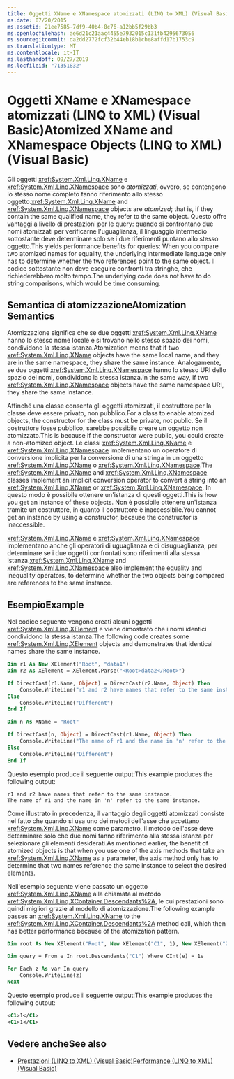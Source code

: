 ```yaml
---
title: Oggetti XName e XNamespace atomizzati (LINQ to XML) (Visual Basic)
ms.date: 07/20/2015
ms.assetid: 21ee7585-7df9-40b4-8c76-a12bb5f29bb3
ms.openlocfilehash: ae6d21c21aac4455e7932015c131fb4295673056
ms.sourcegitcommit: da2dd2772fcf32b44eb18b1cbe8affd17b1753c9
ms.translationtype: MT
ms.contentlocale: it-IT
ms.lasthandoff: 09/27/2019
ms.locfileid: "71351832"
---
```

# <a name="atomized-xname-and-xnamespace-objects-linq-to-xml-visual-basic"></a><span data-ttu-id="08471-102">Oggetti XName e XNamespace atomizzati (LINQ to XML) (Visual Basic)</span><span class="sxs-lookup"><span data-stu-id="08471-102">Atomized XName and XNamespace Objects (LINQ to XML) (Visual Basic)</span></span>

<span data-ttu-id="08471-103">Gli oggetti <xref:System.Xml.Linq.XName> e <xref:System.Xml.Linq.XNamespace> sono *atomizzati*, ovvero, se contengono lo stesso nome completo fanno riferimento allo stesso oggetto.</span><span class="sxs-lookup"><span data-stu-id="08471-103"><xref:System.Xml.Linq.XName> and <xref:System.Xml.Linq.XNamespace> objects are *atomized*; that is, if they contain the same qualified name, they refer to the same object.</span></span> <span data-ttu-id="08471-104">Questo offre vantaggi a livello di prestazioni per le query: quando si confrontano due nomi atomizzati per verificarne l'uguaglianza, il linguaggio intermedio sottostante deve determinare solo se i due riferimenti puntano allo stesso oggetto.</span><span class="sxs-lookup"><span data-stu-id="08471-104">This yields performance benefits for queries: When you compare two atomized names for equality, the underlying intermediate language only has to determine whether the two references point to the same object.</span></span> <span data-ttu-id="08471-105">Il codice sottostante non deve eseguire confronti tra stringhe, che richiederebbero molto tempo.</span><span class="sxs-lookup"><span data-stu-id="08471-105">The underlying code does not have to do string comparisons, which would be time consuming.</span></span>

## <a name="atomization-semantics"></a><span data-ttu-id="08471-106">Semantica di atomizzazione</span><span class="sxs-lookup"><span data-stu-id="08471-106">Atomization Semantics</span></span>

<span data-ttu-id="08471-107">Atomizzazione significa che se due oggetti <xref:System.Xml.Linq.XName> hanno lo stesso nome locale e si trovano nello stesso spazio dei nomi, condividono la stessa istanza.</span><span class="sxs-lookup"><span data-stu-id="08471-107">Atomization means that if two <xref:System.Xml.Linq.XName> objects have the same local name, and they are in the same namespace, they share the same instance.</span></span> <span data-ttu-id="08471-108">Analogamente, se due oggetti <xref:System.Xml.Linq.XNamespace> hanno lo stesso URI dello spazio dei nomi, condividono la stessa istanza.</span><span class="sxs-lookup"><span data-stu-id="08471-108">In the same way, if two <xref:System.Xml.Linq.XNamespace> objects have the same namespace URI, they share the same instance.</span></span>

<span data-ttu-id="08471-109">Affinché una classe consenta gli oggetti atomizzati, il costruttore per la classe deve essere privato, non pubblico.</span><span class="sxs-lookup"><span data-stu-id="08471-109">For a class to enable atomized objects, the constructor for the class must be private, not public.</span></span> <span data-ttu-id="08471-110">Se il costruttore fosse pubblico, sarebbe possibile creare un oggetto non atomizzato.</span><span class="sxs-lookup"><span data-stu-id="08471-110">This is because if the constructor were public, you could create a non-atomized object.</span></span> <span data-ttu-id="08471-111">Le classi <xref:System.Xml.Linq.XName> e <xref:System.Xml.Linq.XNamespace> implementano un operatore di conversione implicita per la conversione di una stringa in un oggetto <xref:System.Xml.Linq.XName> o <xref:System.Xml.Linq.XNamespace>.</span><span class="sxs-lookup"><span data-stu-id="08471-111">The <xref:System.Xml.Linq.XName> and <xref:System.Xml.Linq.XNamespace> classes implement an implicit conversion operator to convert a string into an <xref:System.Xml.Linq.XName> or <xref:System.Xml.Linq.XNamespace>.</span></span> <span data-ttu-id="08471-112">In questo modo è possibile ottenere un'istanza di questi oggetti.</span><span class="sxs-lookup"><span data-stu-id="08471-112">This is how you get an instance of these objects.</span></span> <span data-ttu-id="08471-113">Non è possibile ottenere un'istanza tramite un costruttore, in quanto il costruttore è inaccessibile.</span><span class="sxs-lookup"><span data-stu-id="08471-113">You cannot get an instance by using a constructor, because the constructor is inaccessible.</span></span>

<span data-ttu-id="08471-114"><xref:System.Xml.Linq.XName> e <xref:System.Xml.Linq.XNamespace> implementano anche gli operatori di uguaglianza e di disuguaglianza, per determinare se i due oggetti confrontati sono riferimenti alla stessa istanza.</span><span class="sxs-lookup"><span data-stu-id="08471-114"><xref:System.Xml.Linq.XName> and <xref:System.Xml.Linq.XNamespace> also implement the equality and inequality operators, to determine whether the two objects being compared are references to the same instance.</span></span>

## <a name="example"></a><span data-ttu-id="08471-115">Esempio</span><span class="sxs-lookup"><span data-stu-id="08471-115">Example</span></span>

<span data-ttu-id="08471-116">Nel codice seguente vengono creati alcuni oggetti <xref:System.Xml.Linq.XElement> e viene dimostrato che i nomi identici condividono la stessa istanza.</span><span class="sxs-lookup"><span data-stu-id="08471-116">The following code creates some <xref:System.Xml.Linq.XElement> objects and demonstrates that identical names share the same instance.</span></span>

```vb
Dim r1 As New XElement("Root", "data1")
Dim r2 As XElement = XElement.Parse("<Root>data2</Root>")

If DirectCast(r1.Name, Object) = DirectCast(r2.Name, Object) Then
    Console.WriteLine("r1 and r2 have names that refer to the same instance.")
Else
    Console.WriteLine("Different")
End If

Dim n As XName = "Root"

If DirectCast(n, Object) = DirectCast(r1.Name, Object) Then
    Console.WriteLine("The name of r1 and the name in 'n' refer to the same instance.")
Else
    Console.WriteLine("Different")
End If
```

<span data-ttu-id="08471-117">Questo esempio produce il seguente output:</span><span class="sxs-lookup"><span data-stu-id="08471-117">This example produces the following output:</span></span>

```console
r1 and r2 have names that refer to the same instance.
The name of r1 and the name in 'n' refer to the same instance.
```

<span data-ttu-id="08471-118">Come illustrato in precedenza, il vantaggio degli oggetti atomizzati consiste nel fatto che quando si usa uno dei metodi dell'asse che accettano <xref:System.Xml.Linq.XName> come parametro, il metodo dell'asse deve determinare solo che due nomi fanno riferimento alla stessa istanza per selezionare gli elementi desiderati.</span><span class="sxs-lookup"><span data-stu-id="08471-118">As mentioned earlier, the benefit of atomized objects is that when you use one of the axis methods that take an <xref:System.Xml.Linq.XName> as a parameter, the axis method only has to determine that two names reference the same instance to select the desired elements.</span></span>

<span data-ttu-id="08471-119">Nell'esempio seguente viene passato un oggetto <xref:System.Xml.Linq.XName> alla chiamata al metodo <xref:System.Xml.Linq.XContainer.Descendants%2A>, le cui prestazioni sono quindi migliori grazie al modello di atomizzazione.</span><span class="sxs-lookup"><span data-stu-id="08471-119">The following example passes an <xref:System.Xml.Linq.XName> to the <xref:System.Xml.Linq.XContainer.Descendants%2A> method call, which then has better performance because of the atomization pattern.</span></span>

```vb
Dim root As New XElement("Root", New XElement("C1", 1), New XElement("Z1", New XElement("C1", 2), New XElement("C1", 1)))

Dim query = From e In root.Descendants("C1") Where CInt(e) = 1e

For Each z As var In query
    Console.WriteLine(z)
Next
```

<span data-ttu-id="08471-120">Questo esempio produce il seguente output:</span><span class="sxs-lookup"><span data-stu-id="08471-120">This example produces the following output:</span></span>

```xml
<C1>1</C1>
<C1>1</C1>
```

## <a name="see-also"></a><span data-ttu-id="08471-121">Vedere anche</span><span class="sxs-lookup"><span data-stu-id="08471-121">See also</span></span>

- [<span data-ttu-id="08471-122">Prestazioni (LINQ to XML) (Visual Basic)</span><span class="sxs-lookup"><span data-stu-id="08471-122">Performance (LINQ to XML) (Visual Basic)</span></span>](../../../../visual-basic/programming-guide/concepts/linq/performance-linq-to-xml.md)
